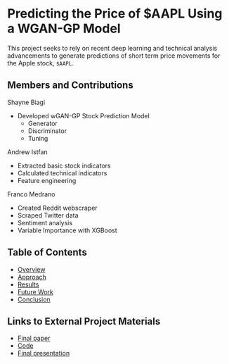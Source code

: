 # Predicting the Price of $AAPL Using a WGAN-GP Model

This project seeks to rely on recent deep learning and technical analysis advancements to generate predictions of short term price movements for the Apple stock, `$AAPL`.

## Members and Contributions
Shayne Biagi  
- Developed wGAN-GP Stock Prediction Model
    - Generator
    - Discriminator
    - Tuning

Andrew Istfan
- Extracted basic stock indicators
- Calculated technical indicators
- Feature engineering

Franco Medrano  
- Created Reddit webscraper
- Scraped Twitter data
- Sentiment analysis
- Variable Importance with XGBoost


## Table of Contents
* [Overview](website/overview.md)
* [Approach](website/approach.md)
* [Results](website/results.md)
* [Future Work](website/futurework.md)
* [Conclusion](website/conclusion.md)


## Links to External Project Materials
* [Final paper](https://www.overleaf.com/read/zzfvbwfpcwzx)
* [Code](https://github.com/fmedrano2019/TraderJoes)
* [Final presentation](https://docs.google.com/presentation/d/1UBZJrLaaTjLOth7BpB9m8Z-hk4cd9XvNrKn3eAoHO90/edit?usp=sharing)
